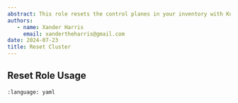 ```yaml
---
abstract: This role resets the control planes in your inventory with Kubeadm.
authors:
   - name: Xander Harris
     email: xandertheharris@gmail.com
date: 2024-07-23
title: Reset Cluster
---
```


## Reset Role Usage

```{literalinclude} /roles/reset/tasks/main.yml
:language: yaml
```

```{index} role; reset
```
